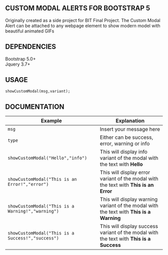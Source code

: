 CUSTOM MODAL ALERTS FOR BOOTSTRAP 5
--
Originally created as a side project for BIT Final Project. The Custom Modal Alert can be attached to any webpage element to show modern model with beautiful animated GIFs

DEPENDENCIES
--
Bootstrap 5.0+\
Jquery 3.7+

USAGE
--

```
showCustomModal(msg,variant);
```

DOCUMENTATION
--

| Example                                               | Explanation                                                                             |
|-------------------------------------------------------|-----------------------------------------------------------------------------------------|
| ```msg```                                             | Insert your message here                                                                |
| ```type```                                            | Either can be success, error, warning or info                                           |
| ```showCustomModal("Hello","info")```                 | This will display info variant of the modal with the text with **Hello**                |
| ```showCustomModal("This is an Error!","error")```    | This will display error variant of the modal with the text with **This is an Error**    |
| ```showCustomModal("This is a Warning!","warning")``` | This will display warning variant of the modal with the text with **This is a Warning** |
| ```showCustomModal("This is a Success!","success")``` | This will display success variant of the modal with the text with **This is a Success** |